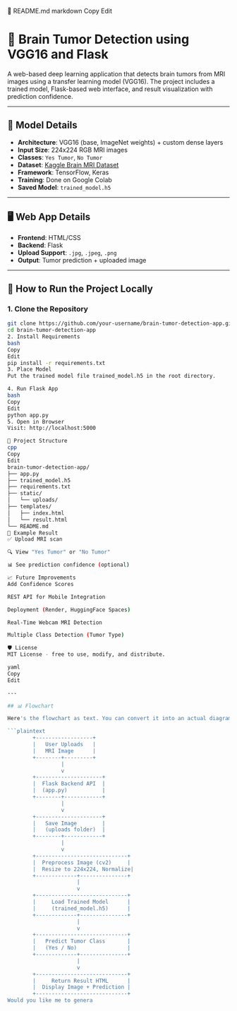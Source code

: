🧠 README.md
markdown
Copy
Edit
# 🧠 Brain Tumor Detection using VGG16 and Flask

A web-based deep learning application that detects brain tumors from MRI images using a transfer learning model (VGG16). The project includes a trained model, Flask-based web interface, and result visualization with prediction confidence.

---

## 🔬 Model Details

- **Architecture**: VGG16 (base, ImageNet weights) + custom dense layers
- **Input Size**: 224x224 RGB MRI images
- **Classes**: `Yes Tumor`, `No Tumor`
- **Dataset**: [Kaggle Brain MRI Dataset](https://www.kaggle.com/datasets/navoneel/brain-mri-images-for-brain-tumor-detection)
- **Framework**: TensorFlow, Keras
- **Training**: Done on Google Colab
- **Saved Model**: `trained_model.h5`

---

## 🖥️ Web App Details

- **Frontend**: HTML/CSS
- **Backend**: Flask
- **Upload Support**: `.jpg`, `.jpeg`, `.png`
- **Output**: Tumor prediction + uploaded image

---

## 🚀 How to Run the Project Locally

### 1. Clone the Repository

```bash
git clone https://github.com/your-username/brain-tumor-detection-app.git
cd brain-tumor-detection-app
2. Install Requirements
bash
Copy
Edit
pip install -r requirements.txt
3. Place Model
Put the trained model file trained_model.h5 in the root directory.

4. Run Flask App
bash
Copy
Edit
python app.py
5. Open in Browser
Visit: http://localhost:5000

📁 Project Structure
cpp
Copy
Edit
brain-tumor-detection-app/
├── app.py
├── trained_model.h5
├── requirements.txt
├── static/
│   └── uploads/
├── templates/
│   ├── index.html
│   └── result.html
└── README.md
🧪 Example Result
✅ Upload MRI scan

🔍 View "Yes Tumor" or "No Tumor"

📊 See prediction confidence (optional)

📈 Future Improvements
Add Confidence Scores

REST API for Mobile Integration

Deployment (Render, HuggingFace Spaces)

Real-Time Webcam MRI Detection

Multiple Class Detection (Tumor Type)

🛡️ License
MIT License - free to use, modify, and distribute.

yaml
Copy
Edit

---

## 📊 Flowchart

Here's the flowchart as text. You can convert it into an actual diagram using [draw.io](https://app.diagrams.net/) or [Lucidchart](https://www.lucidchart.com/).

```plaintext
        +------------------+
        |   User Uploads   |
        |   MRI Image      |
        +--------+---------+
                 |
                 v
        +---------------------+
        |  Flask Backend API  |
        |  (app.py)           |
        +--------+------------+
                 |
                 v
        +---------------------+
        |   Save Image        |
        |   (uploads folder)  |
        +--------+------------+
                 |
                 v
        +-----------------------------+
        |  Preprocess Image (cv2)     |
        |  Resize to 224x224, Normalize|
        +-------------+---------------+
                      |
                      v
        +-----------------------------+
        |     Load Trained Model      |
        |     (trained_model.h5)      |
        +-------------+---------------+
                      |
                      v
        +-----------------------------+
        |   Predict Tumor Class       |
        |   (Yes / No)                |
        +-------------+---------------+
                      |
                      v
        +-----------------------------+
        |     Return Result HTML      |
        |  Display Image + Prediction |
        +-----------------------------+
Would you like me to genera






